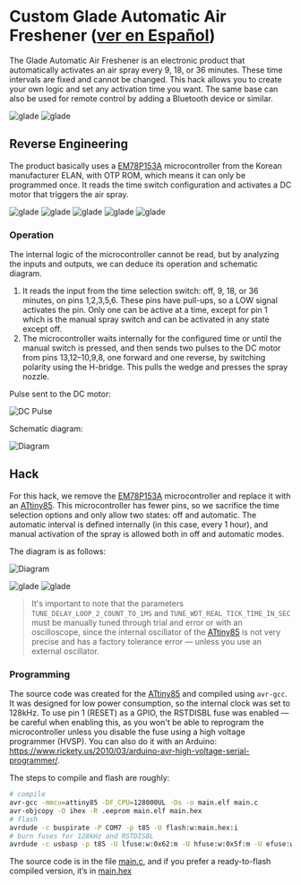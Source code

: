 # Custom Glade Automatic Air Freshener ([ver en Español](README_ES.md))

The Glade Automatic Air Freshener is an electronic product that automatically activates an air spray every 9, 18, or 36 minutes. These time intervals are fixed and cannot be changed. This hack allows you to create your own logic and set any activation time you want. The same base can also be used for remote control by adding a Bluetooth device or similar.

![glade](res/20250623_152617.jpg)
![glade](res/20250623_010030.jpg)

## Reverse Engineering

The product basically uses a [EM78P153A](res/EM78P153A-ELANMicroelectronics.pdf) microcontroller from the Korean manufacturer ELAN, with OTP ROM, which means it can only be programmed once. It reads the time switch configuration and activates a DC motor that triggers the air spray.

![glade](res/20250617_234056.jpg)
![glade](res/20250617_234024.jpg)
![glade](res/20250617_234016.jpg)
![glade](res/20250617_234004.png)
![glade](res/20250617_233952.png)

### Operation

The internal logic of the microcontroller cannot be read, but by analyzing the inputs and outputs, we can deduce its operation and schematic diagram.

1. It reads the input from the time selection switch: off, 9, 18, or 36 minutes, on pins 1,2,3,5,6. These pins have pull-ups, so a LOW signal activates the pin. Only one can be active at a time, except for pin 1 which is the manual spray switch and can be activated in any state except off.
2. The microcontroller waits internally for the configured time or until the manual switch is pressed, and then sends two pulses to the DC motor from pins 13,12–10,9,8, one forward and one reverse, by switching polarity using the H-bridge. This pulls the wedge and presses the spray nozzle.

Pulse sent to the DC motor:

![DC Pulse](res/pulso_spray.png)

Schematic diagram:

![Diagram](res/glade_em78.png)

## Hack

For this hack, we remove the [EM78P153A](res/EM78P153A-ELANMicroelectronics.pdf) microcontroller and replace it with an [ATtiny85](res/ATtiny85.pdf). This microcontroller has fewer pins, so we sacrifice the time selection options and only allow two states: off and automatic. The automatic interval is defined internally (in this case, every 1 hour), and manual activation of the spray is allowed both in off and automatic modes.

The diagram is as follows:

![Diagram](res/glade_attiny85.png)

![glade](res/20250622_230739.jpg)
![glade](res/20250623_005728.jpg)

> It's important to note that the parameters `TUNE_DELAY_LOOP_2_COUNT_TO_1MS` and `TUNE_WDT_REAL_TICK_TIME_IN_SEC` must be manually tuned through trial and error or with an oscilloscope, since the internal oscillator of the [ATtiny85](res/ATtiny85.pdf) is not very precise and has a factory tolerance error — unless you use an external oscillator.

### Programming

The source code was created for the [ATtiny85](res/ATtiny85.pdf) and compiled using `avr-gcc`. It was designed for low power consumption, so the internal clock was set to 128kHz. To use pin 1 (RESET) as a GPIO, the RSTDISBL fuse was enabled — be careful when enabling this, as you won't be able to reprogram the microcontroller unless you disable the fuse using a high voltage programmer (HVSP). You can also do it with an Arduino: https://www.rickety.us/2010/03/arduino-avr-high-voltage-serial-programmer/.

The steps to compile and flash are roughly:

```sh
# compile
avr-gcc -mmcu=attiny85 -DF_CPU=128000UL -Os -o main.elf main.c
avr-objcopy -O ihex -R .eeprom main.elf main.hex
# flash
avrdude -c buspirate -P COM7 -p t85 -U flash:w:main.hex:i
# burn fuses for 128kHz and RSTDISBL
avrdude -c usbasp -p t85 -U lfuse:w:0x62:m -U hfuse:w:0x5f:m -U efuse:w:0xff:m
```

The source code is in the file [main.c](main.c), and if you prefer a ready-to-flash compiled version, it’s in [main.hex](main.hex)
